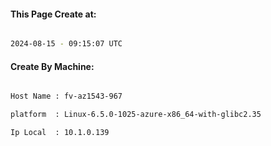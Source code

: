 
   
#### This Page Create at:

```bash

2024-08-15 - 09:15:07 UTC

```

#### Create By Machine:

```bash

Host Name : fv-az1543-967

platform  : Linux-6.5.0-1025-azure-x86_64-with-glibc2.35

Ip Local  : 10.1.0.139

```

